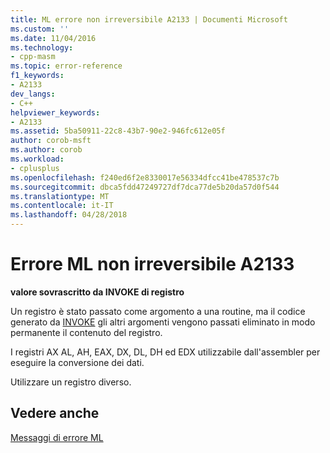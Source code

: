 ```yaml
---
title: ML errore non irreversibile A2133 | Documenti Microsoft
ms.custom: ''
ms.date: 11/04/2016
ms.technology:
- cpp-masm
ms.topic: error-reference
f1_keywords:
- A2133
dev_langs:
- C++
helpviewer_keywords:
- A2133
ms.assetid: 5ba50911-22c8-43b7-90e2-946fc612e05f
author: corob-msft
ms.author: corob
ms.workload:
- cplusplus
ms.openlocfilehash: f240ed6f2e8330017e56334dfcc41be478537c7b
ms.sourcegitcommit: dbca5fdd47249727df7dca77de5b20da57d0f544
ms.translationtype: MT
ms.contentlocale: it-IT
ms.lasthandoff: 04/28/2018
---
```

# <a name="ml-nonfatal-error-a2133"></a>Errore ML non irreversibile A2133
**valore sovrascritto da INVOKE di registro**  
  
 Un registro è stato passato come argomento a una routine, ma il codice generato da [INVOKE](../../assembler/masm/invoke.md) gli altri argomenti vengono passati eliminato in modo permanente il contenuto del registro.  
  
 I registri AX AL, AH, EAX, DX, DL, DH ed EDX utilizzabile dall'assembler per eseguire la conversione dei dati.  
  
 Utilizzare un registro diverso.  
  
## <a name="see-also"></a>Vedere anche  
 [Messaggi di errore ML](../../assembler/masm/ml-error-messages.md)
